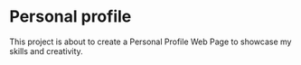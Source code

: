 # Personal profile
This project is about to create a Personal Profile Web Page to showcase my skills and creativity.

